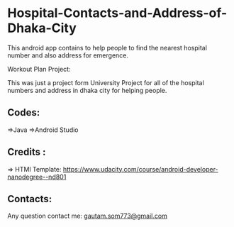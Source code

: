 # Hospital-Contacts-and-Address-of-Dhaka-City
This android app contains to help people to find the nearest hospital number and  also address for emergence. 

Workout Plan Project:

This was just a project form University Project for all of the hospital numbers and address in dhaka city for helping people.

Codes:
-----
=>Java
=>Android Studio

Credits :
-------
=> HTMl Template: https://www.udacity.com/course/android-developer-nanodegree--nd801

Contacts:
---------------
Any question contact me: gautam.som773@gmail.com
